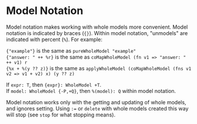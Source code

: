 # Model Notation

Model notation makes working with whole models more convenient.
Model notation is indicated by braces (`{}`).
Within model notation, "unmodels" are indicated with percent (`%`).
For example:

`{"example"}` is the same as `pureWholeModel "example"`  
`{"answer: " ++ %r}` is the same as `coMapWholeModel (fn v1 => "answer: " ++ v1) r`  
`{%x + %(y ?? z)}` is the same as `applyWholeModel (coMapWholeModel (fns v1 v2 => v1 + v2) x) (y ?? z)`

If `expr: T`, then `{expr}: WholeModel +T`.  
If `model: WholeModel {-P,+Q}`, then `%(model): Q` within model notation.

Model notation works only with the getting and updating of whole models, and ignores setting.
Using `:=` or `delete` with whole models created this way will stop (see `stop` for what stopping means).
